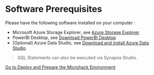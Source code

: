 # Software Prerequisites

Please have the following software installed on your computer :
* Microsoft Azure Storage Explorer, see [Azure Storage Explorer](https://azure.microsoft.com/en-us/features/storage-explorer/)
* PowerBI Desktop, see [Download PowerBI Desktop](https://powerbi.microsoft.com/en-us/desktop/)
* [Optional] Azure Data Studio, see [Download and install Azure Data Studio](https://docs.microsoft.com/en-us/sql/azure-data-studio/download-azure-data-studio)
> SQL Statements can also be executed via Synapse Studio.

[Go to Deploy and Prepare the Microhack Environment](DeployEnvironment.md)